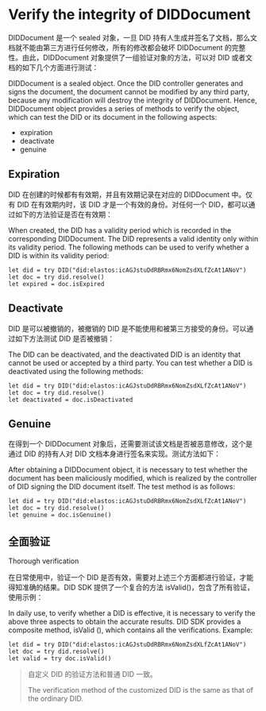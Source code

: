 # Verify the integrity of DIDDocument

DIDDocument 是一个 sealed 对象，一旦 DID 持有人生成并签名了文档，那么文档就不能由第三方进行任何修改，所有的修改都会破坏 DIDDocument 的完整性。由此，DIDDocument 对象提供了一组验证对象的方法，可以对 DID 或者文档的如下几个方面进行测试：

DIDDocument is a sealed object. Once the DID controller generates and signs the document, the document cannot be modified by any third party, because any modification will destroy the integrity of DIDDocument. Hence, DIDDocument object provides a series of methods to verify the object, which can test the DID or its document in the following aspects:

* expiration
* deactivate
* genuine

## Expiration

DID 在创建的时候都有有效期，并且有效期记录在对应的 DIDDocument 中。仅有 DID 在有效期内时，该 DID 才是一个有效的身份。对任何一个 DID，都可以通过如下的方法验证是否在有效期：

When created, the DID has a validity period which is recorded in the corresponding DIDDocument. The DID represents a valid identity only within its validity period. The following methods can be used to verify whether a DID is within its validity period:

```
let did = try DID("did:elastos:icAGJstuDdRBRmx6NomZsdXLfZcAt1ANoV")
let doc = try did.resolve()
let expired = doc.isExpired
```

## Deactivate

DID 是可以被撤销的，被撤销的 DID 是不能使用和被第三方接受的身份。可以通过如下方法测试 DID 是否被撤销：

The DID can be deactivated, and the deactivated DID is an identity that cannot be used or accepted by a third party. You can test whether a DID is deactivated using the following methods:

```
let did = try DID("did:elastos:icAGJstuDdRBRmx6NomZsdXLfZcAt1ANoV")
let doc = try did.resolve()
let deactivated = doc.isDeactivated
```

## Genuine

在得到一个 DIDDocument 对象后，还需要测试该文档是否被恶意修改，这个是通过 DID 的持有人对 DID 文档本身进行签名来实现。测试方法如下：

After obtaining a DIDDocument object, it is necessary to test whether the document has been maliciously modified, which is realized by the controller of DID signing the DID document itself. The test method is as follows:

```
let did = try DID("did:elastos:icAGJstuDdRBRmx6NomZsdXLfZcAt1ANoV")
let doc = try did.resolve()
let genuine = doc.isGenuine()
```

## 全面验证

Thorough verification

在日常使用中，验证一个 DID 是否有效，需要对上述三个方面都进行验证，才能得知准确的结果。DID SDK 提供了一个复合的方法 isValid()，包含了所有验证，使用示例：

In daily use, to verify whether a DID is effective, it is necessary to verify the above three aspects to obtain the accurate results. DID SDK provides a composite method, isValid (), which contains all the verifications. Example:

```
let did = try DID("did:elastos:icAGJstuDdRBRmx6NomZsdXLfZcAt1ANoV")
let doc = try did.resolve()
let valid = try doc.isValid()
```

> 自定义 DID 的验证方法和普通 DID 一致。
>
> The verification method of the customized DID is the same as that of the ordinary DID.
